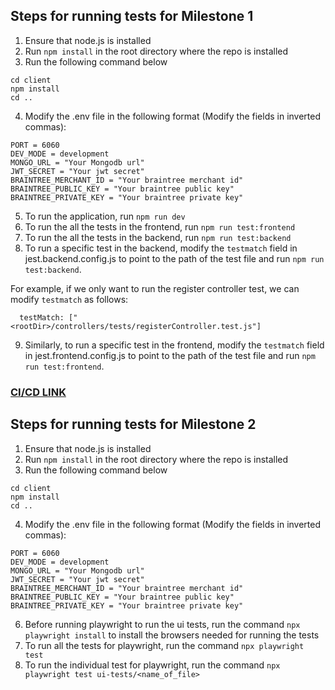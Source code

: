 ## Steps for running tests for Milestone 1
1. Ensure that node.js is installed
2. Run ```npm install``` in the root directory where the repo is installed
3. Run the following command below
```
cd client
npm install
cd ..
```
4. Modify the .env file in the following format (Modify the fields in inverted commas):
```
PORT = 6060
DEV_MODE = development
MONGO_URL = "Your Mongodb url"
JWT_SECRET = "Your jwt secret"
BRAINTREE_MERCHANT_ID = "Your braintree merchant id"
BRAINTREE_PUBLIC_KEY = "Your braintree public key"
BRAINTREE_PRIVATE_KEY = "Your braintree private key"

```
5. To run the application, run ```npm run dev```
6. To run the all the tests in the frontend, run ```npm run test:frontend```
7. To run the all the tests in the backend, run ```npm run test:backend```
8. To run a specific test in the backend, modify the `testmatch` field in jest.backend.config.js to point to the path of the test file and run ```npm run test:backend```.

For example, if we only want to run the register controller test, we can modify `testmatch` as follows:
```
  testMatch: ["<rootDir>/controllers/tests/registerController.test.js"]
```

9. Similarly, to run a specific test in the frontend, modify the `testmatch` field in jest.frontend.config.js to point to the path of the test file and run ```npm run test:frontend```.


### [CI/CD LINK](https://github.com/cs4218/cs4218-2420-ecom-project-team14/actions/runs/13755269997/job/38461615202)

## Steps for running tests for Milestone 2
1. Ensure that node.js is installed
2. Run ```npm install``` in the root directory where the repo is installed
3. Run the following command below
```
cd client
npm install
cd ..
```
4. Modify the .env file in the following format (Modify the fields in inverted commas):
```
PORT = 6060
DEV_MODE = development
MONGO_URL = "Your Mongodb url"
JWT_SECRET = "Your jwt secret"
BRAINTREE_MERCHANT_ID = "Your braintree merchant id"
BRAINTREE_PUBLIC_KEY = "Your braintree public key"
BRAINTREE_PRIVATE_KEY = "Your braintree private key"

```
6. Before running playwright to run the ui tests, run the command `npx playwright install` to install the browsers needed for running the tests
7. To run all the tests for playwright, run the command `npx playwright test`
8. To run the individual test for playwright, run the command `npx playwright test ui-tests/<name_of_file>`
